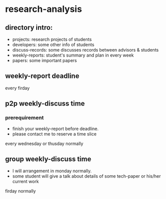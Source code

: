 # research-analysis
## directory intro:

- projects: research projects of students
- developers: some other info of students
- discuss-records: some discusses records between advisors & students
- weekly-reports: student's summary and plan in every week 
- papers: some important papers

## weekly-report deadline
every firday

## p2p weekly-discuss time
### prerequirement
- finish your weekly-report before deadline.
- please contact me to reserve a time slice

every wednesday or thusday normally 

## group weekly-discuss time
- I will arrangement in monday normally.
- some student will give a talk about details of some tech-paper or his/her current work

firday normally 
